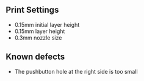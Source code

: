 Print Settings
--------------

- 0.15mm initial layer height
- 0.15mm layer height
- 0.3mm nozzle size

Known defects
-------------

- The pushbutton hole at the right side is too small
